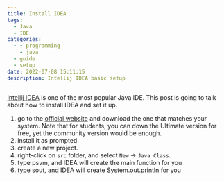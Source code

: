```yaml
---
title: Install IDEA
tags:
  - Java
  - IDE
categories:
  - - programming
    - java
  - guide
  - setup
date: 2022-07-08 15:11:15
description: Intellij IDEA basic setup
---
```


[Intellij IDEA](https://www.jetbrains.com/idea/) is one of the most popular Java IDE. This post is going to talk about how to install IDEA and set it up.

1. go to the [official website](https://www.jetbrains.com/idea/download/#section=windows) and download the one that matches your system. Note that for students, you can down the Ultimate version for free, yet the community version would be enough.
2. install it as prompted.
3. create a new project.
4. right-click on `src` folder, and select `New` -> `Java Class`.
5. type psvm, and IDEA will create the main function for you
6. type sout, and IDEA will create System.out.println for you
